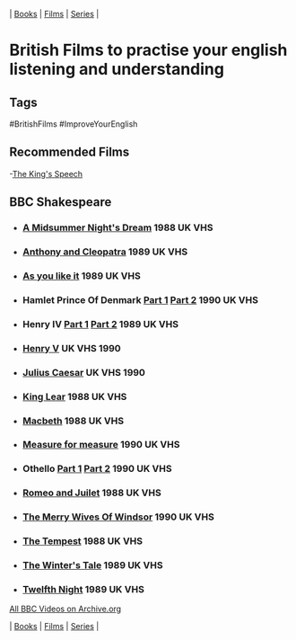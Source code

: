 | [Books](/english-resources/books.html) | [Films](/english-resources/films.html) | [Series](/english-resources/series.html) |

# British Films to practise your english listening and understanding


## Tags
#BritishFilms #ImproveYourEnglish

## Recommended Films

-[The King's Speech](films/The_Kings_Speech.md)

## BBC Shakespeare

- ### [A Midsummer Night's Dream](https://archive.org/details/bbc-shakespeare-a-midsummer-nights-dream-1988-uk-vhs) 1988 UK VHS

- ### [Anthony and Cleopatra](https://archive.org/details/bbc-shakespeare-antony-and-cleopatra-1989-uk-vhs) 1989 UK VHS

- ### [As you like it](https://archive.org/details/bbc-shakespeare-as-you-like-it-1989-uk-vhs) 1989 UK VHS

- ### Hamlet Prince Of Denmark [Part 1](https://archive.org/details/bbc-shakespeare-hamlet-prince-of-denmark-part-1-1990-uk-vhs) [Part 2](https://archive.org/details/bbc-shakespeare-hamlet-prince-of-denmark-part-2-1990-uk-vhs) 1990 UK VHS

- ### Henry IV [Part 1](https://archive.org/details/bbc-shakespeare-henry-iv-part-1-1989-uk-vhs) [Part 2](https://archive.org/details/bbc-shakespeare-henry-iv-part-2-1989-uk-vhs) 1989 UK VHS

- ### [Henry V](https://archive.org/details/bbc-shakespeare-henry-v-1990-uk-vhs) UK VHS 1990

- ### [Julius Caesar](https://archive.org/details/bbc-shakespeare-julius-ceaser-1990-uk-vhs) UK VHS 1990

- ### [King Lear](https://archive.org/details/bbc-shakespeare-king-lear-1988-uk-vhs) 1988 UK VHS

- ### [Macbeth](https://archive.org/details/bbc-shakespeare-macbeth-1988-uk-vhs) 1988 UK VHS

- ### [Measure for measure](https://archive.org/details/bbc-shakespeare-measure-for-measure-1990-uk-vhs) 1990 UK VHS

- ### Othello [Part 1](https://archive.org/details/bbc-shakespeare-othello-part-one-1990-uk-vhs) [Part 2](https://archive.org/details/bbc-shakespeare-othello-part-two-1990-uk-vhs) 1990 UK VHS

- ### [Romeo and Juilet](https://archive.org/details/bbc-shakespeare-romeo-and-juilet-1988-uk-vhs) 1988 UK VHS

- ### [The Merry Wives Of Windsor](https://archive.org/details/bbc-shakespeare-the-merry-wives-of-windsor-1990-uk-vhs) 1990 UK VHS

- ### [The Tempest](https://archive.org/details/bbc-shakespeare-the-tempest-1988-uk-vhs) 1988 UK VHS

- ### [The Winter's Tale](https://archive.org/details/bbc-shakespeare-the-winters-tale-1989-uk-vhs) 1989 UK VHS

- ### [Twelfth Night](https://archive.org/details/bbc-shakespeare-twelfth-night-1989-uk-vhs) 1989 UK VHS

[All BBC Videos on Archive.org](https://archive.org/search.php?query=creator%3A%22BBC+Video%22)

| [Books](/english-resources/books.html) | [Films](/english-resources/films.html) | [Series](/english-resources/series.html) |
